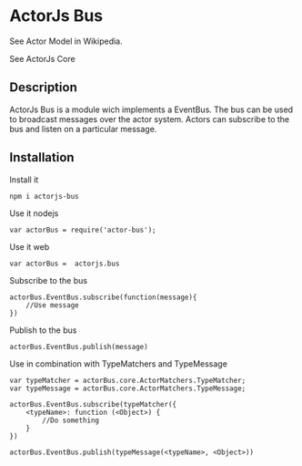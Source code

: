 ActorJs Bus
===========

See Actor Model in Wikipedia.

See ActorJs Core

Description
-----------

ActorJs Bus is a module wich implements a EventBus. The bus can be used to broadcast messages over the actor system. Actors can subscribe to the bus and listen on a particular message.

Installation
------------
Install it
```
npm i actorjs-bus
```

Use it nodejs
```
var actorBus = require('actor-bus');
```

Use it web
```
var actorBus =  actorjs.bus
```

Subscribe to the bus
```
actorBus.EventBus.subscribe(function(message){
    //Use message
})
```

Publish to the bus
```
actorBus.EventBus.publish(message)
```


Use in combination with TypeMatchers and TypeMessage
```
var typeMatcher = actorBus.core.ActorMatchers.TypeMatcher;
var typeMessage = actorBus.core.ActorMatchers.TypeMessage;

actorBus.EventBus.subscribe(typeMatcher({
    <typeName>: function (<Object>) {
        //Do something
    }
})

actorBus.EventBus.publish(typeMessage(<typeName>, <Object>))
```